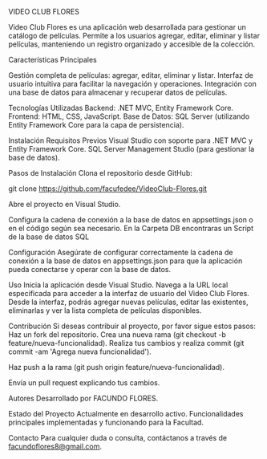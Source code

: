 VIDEO CLUB FLORES

Video Club Flores es una aplicación web desarrollada para gestionar un catálogo de películas. Permite a los usuarios agregar, editar, eliminar y listar películas, manteniendo un registro organizado y accesible de la colección.

Características Principales

Gestión completa de películas: agregar, editar, eliminar y listar.
Interfaz de usuario intuitiva para facilitar la navegación y operaciones.
Integración con una base de datos para almacenar y recuperar datos de películas.

Tecnologías Utilizadas
Backend: .NET MVC, Entity Framework Core.
Frontend: HTML, CSS, JavaScript.
Base de Datos: SQL Server (utilizando Entity Framework Core para la capa de persistencia).

Instalación
Requisitos Previos
Visual Studio con soporte para .NET MVC y Entity Framework Core.
SQL Server Management Studio (para gestionar la base de datos).

Pasos de Instalación
Clona el repositorio desde GitHub:

git clone https://github.com/facufedee/VideoClub-Flores.git

Abre el proyecto en Visual Studio.

Configura la cadena de conexión a la base de datos en appsettings.json o en el código según sea necesario.
En la Carpeta DB encontraras un Script de la base de datos SQL

Configuración
Asegúrate de configurar correctamente la cadena de conexión a la base de datos en appsettings.json para que la aplicación pueda conectarse y operar con la base de datos.

Uso
Inicia la aplicación desde Visual Studio.
Navega a la URL local especificada para acceder a la interfaz de usuario del Video Club Flores.
Desde la interfaz, podrás agregar nuevas películas, editar las existentes, eliminarlas y ver la lista completa de películas disponibles.

Contribución
Si deseas contribuir al proyecto, por favor sigue estos pasos:
Haz un fork del repositorio.
Crea una nueva rama (git checkout -b feature/nueva-funcionalidad).
Realiza tus cambios y realiza commit (git commit -am 'Agrega nueva funcionalidad').

Haz push a la rama (git push origin feature/nueva-funcionalidad).

Envía un pull request explicando tus cambios.

Autores
Desarrollado por FACUNDO FLORES.


Estado del Proyecto
Actualmente en desarrollo activo. Funcionalidades principales implementadas y funcionando para la Facultad.

Contacto
Para cualquier duda o consulta, contáctanos a través de facundoflores8@gmail.com.
